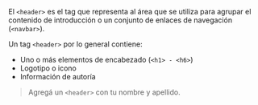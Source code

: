 El `<header>` es el tag que representa al área que se utiliza para agrupar el contenido de introducción o un conjunto de enlaces de navegación (`<navbar>`).

Un tag `<header>` por lo general contiene:

* Uno o más elementos de encabezado (`<h1> - <h6>`)
* Logotipo o icono
* Información de autoría

> Agregá un `<header>` con tu nombre y apellido.